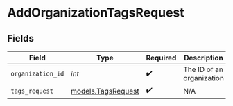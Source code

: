 # AddOrganizationTagsRequest


## Fields

| Field                                          | Type                                           | Required                                       | Description                                    |
| ---------------------------------------------- | ---------------------------------------------- | ---------------------------------------------- | ---------------------------------------------- |
| `organization_id`                              | *int*                                          | :heavy_check_mark:                             | The ID of an organization                      |
| `tags_request`                                 | [models.TagsRequest](../models/tagsrequest.md) | :heavy_check_mark:                             | N/A                                            |